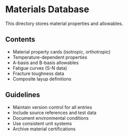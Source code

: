 # Materials Database

This directory stores material properties and allowables.

## Contents
- Material property cards (isotropic, orthotropic)
- Temperature-dependent properties
- A-basis and B-basis allowables
- Fatigue curves (S-N data)
- Fracture toughness data
- Composite layup definitions

## Guidelines
- Maintain version control for all entries
- Include source references and test data
- Document environmental conditions
- Use consistent unit systems
- Archive material certifications
